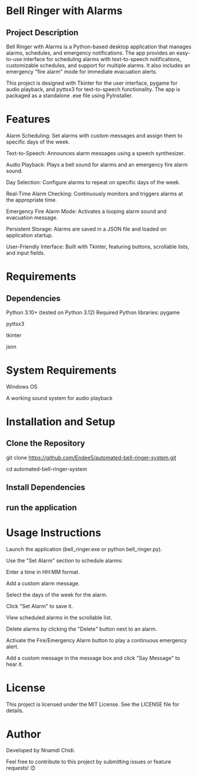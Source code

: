# Bell Ringer with Alarms
## Project Description
Bell Ringer with Alarms is a Python-based desktop application that manages alarms, schedules, and emergency notifications. The app provides an easy-to-use interface for scheduling alarms with text-to-speech notifications, customizable schedules, and support for multiple alarms. It also includes an emergency "fire alarm" mode for immediate evacuation alerts.

This project is designed with Tkinter for the user interface, pygame for audio playback, and pyttsx3 for text-to-speech functionality. The app is packaged as a standalone .exe file using PyInstaller.

# Features
Alarm Scheduling: Set alarms with custom messages and assign them to specific days of the week.

Text-to-Speech: Announces alarm messages using a speech synthesizer.

Audio Playback: Plays a bell sound for alarms and an emergency fire alarm sound.

Day Selection: Configure alarms to repeat on specific days of the week.

Real-Time Alarm Checking: Continuously monitors and triggers alarms at the appropriate time.

Emergency Fire Alarm Mode: Activates a looping alarm sound and evacuation message.

Persistent Storage: Alarms are saved in a JSON file and loaded on application startup.

User-Friendly Interface: Built with Tkinter, featuring buttons, scrollable lists, and input fields.


# Requirements
## Dependencies
Python 3.10+ (tested on Python 3.12)
Required Python libraries:
pygame

pyttsx3

tkinter

json

# System Requirements
Windows OS

A working sound system for audio playback

# Installation and Setup
## Clone the Repository

git clone https://github.com/Endee5/automated-bell-ringer-system.git

cd automated-bell-ringer-system

## Install Dependencies
## run the application


# Usage Instructions
Launch the application (bell_ringer.exe or python bell_ringer.py).

Use the "Set Alarm" section to schedule alarms:

Enter a time in HH:MM format.

Add a custom alarm message.

Select the days of the week for the alarm.

Click "Set Alarm" to save it.

View scheduled alarms in the scrollable list.

Delete alarms by clicking the "Delete" button next to an alarm.

Activate the Fire/Emergency Alarm button to play a continuous emergency alert.

Add a custom message in the message box and click "Say Message" to hear it.


# License
This project is licensed under the MIT License. See the LICENSE file for details.

# Author
Developed by Nnamdi Chidi.

Feel free to contribute to this project by submitting issues or feature requests! 😊
